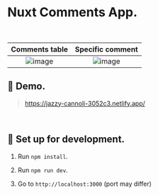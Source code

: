 # Nuxt Comments App.

<br/>

Comments table             |  Specific comment
:-------------------------:|:-------------------------:
![image](https://user-images.githubusercontent.com/69040554/185265090-d207af10-90ed-416c-ba2c-29bcb18f22e5.png)  |  ![image](https://user-images.githubusercontent.com/69040554/185265344-aeb0b438-c196-4e2f-88e8-ee409fcd2539.png)

## 📍 Demo.

> https://jazzy-cannoli-3052c3.netlify.app/

<br/>

## 📍 Set up for development.

1. Run `npm install`.

2. Run `npm run dev`.

3. Go to `http://localhost:3000` (port may differ)
